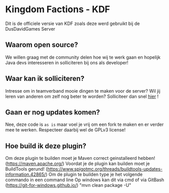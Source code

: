 Kingdom Factions - KDF
======================
Dit is de officiele versie van KDF zoals deze werd gebruikt bij de DusDavidGames Server

Waarom open source?
-------------------
We willen graag met de community delen hoe wij te werk gaan en hopelijk Java devs interesseren in solliciteren bij ons als developer!

Waar kan ik solliciteren?
-------------------------
Intresse om in teamverband mooie dingen te maken voor de server? Wil jij leren van anderen om zelf nog beter te worden? Solliciteer dan snel [hier](http://ddg.fyi/devs) !

Gaan er nog updates komen?
--------------------------
Nee, deze code is `as is` maar voel je vrij om een fork te maken en er verder mee te werken. Respecteer daarbij wel de GPLv3 license!

Hoe build ik deze plugin?
--------------------------
Om deze plugin te builden moet je Maven correct geinstalleerd hebben!
(https://maven.apache.org/)
Voordat je de plugin kan builden moet je BuildTools gerund!
(https://www.spigotmc.org/threads/buildtools-updates-information.42865/)
Om de plugin te builden type je het volgende commando in een command line
Op windows kan dit via cmd of via GitBash (https://git-for-windows.github.io/)
"mvn clean package -U"
